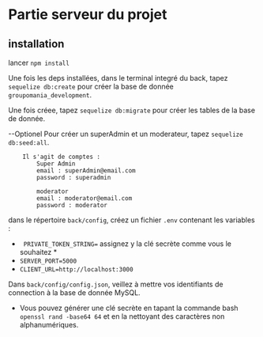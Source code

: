 # Partie serveur du projet

## installation

lancer `npm install`

Une fois les deps installées, dans le terminal integré du back, tapez `sequelize db:create` pour créer la base de donnée `groupomania_development`.

Une fois créee, tapez `sequelize db:migrate` pour créer les tables de la base de donnée.

--Optionel Pour créer un superAdmin et un moderateur, tapez `sequelize db:seed:all`.

        Il s'agit de comptes :
            Super Admin
            email : superAdmin@email.com
            password : superadmin

            moderator
            email : moderator@email.com
            password : moderator

dans le répertoire `back/config`, créez un fichier `.env` contenant les variables :

- ` PRIVATE_TOKEN_STRING=` assignez y la clé secrète comme vous le souhaitez \*
- `SERVER_PORT=5000`
- `CLIENT_URL=http://localhost:3000`

Dans `back/config/config.json`, veillez à mettre vos identifiants de connection à la base de donnée MySQL.

- Vous pouvez générer une clé secrète en tapant la commande bash `openssl rand -base64 64` et en la nettoyant des caractères non alphanumériques.
